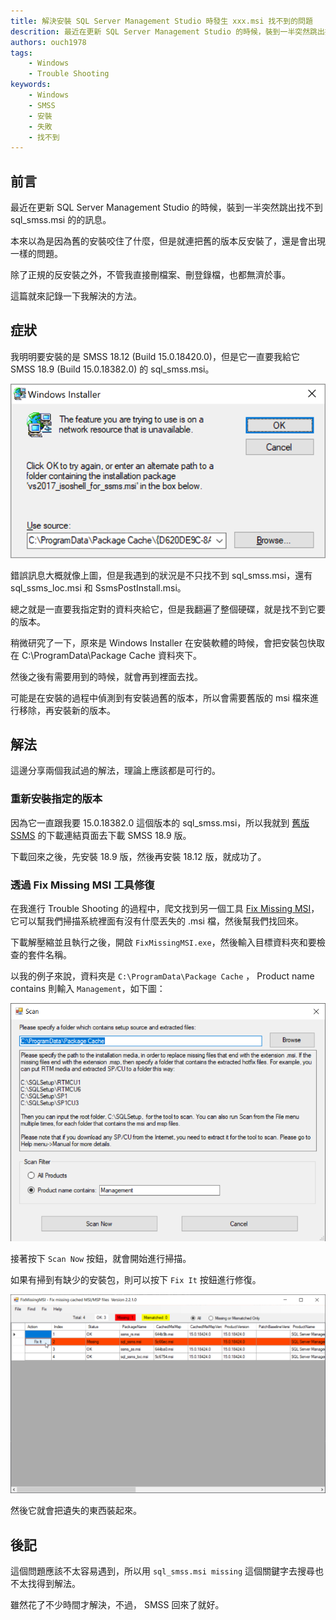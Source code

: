 ```yaml
---
title: 解決安裝 SQL Server Management Studio 時發生 xxx.msi 找不到的問題
descrition: 最近在更新 SQL Server Management Studio 的時候，裝到一半突然跳出找不到 sql_smss.msi 的的訊息。本來以為是因為舊的安裝咬住了什麼，但是就連把舊的版本反安裝了，還是會出現一樣的問題。除了正規的反安裝之外，不管我直接刪檔案、刪登錄檔，也都無濟於事。
authors: ouch1978
tags: 
    - Windows
    - Trouble Shooting
keywords: 
    - Windows
    - SMSS
    - 安裝
    - 失敗
    - 找不到
---
```


## 前言

最近在更新 SQL Server Management Studio 的時候，裝到一半突然跳出找不到 sql_smss.msi 的的訊息。

本來以為是因為舊的安裝咬住了什麼，但是就連把舊的版本反安裝了，還是會出現一樣的問題。

除了正規的反安裝之外，不管我直接刪檔案、刪登錄檔，也都無濟於事。

這篇就來記錄一下我解決的方法。

<!--truncate-->

## 症狀

我明明要安裝的是 SMSS 18.12 (Build 15.0.18420.0)，但是它一直要我給它 SMSS 18.9 (Build 15.0.18382.0) 的 sql_smss.msi。

![找不到安裝所需的套件](missing-msi.png "找不到安裝所需的套件")

錯誤訊息大概就像上圖，但是我遇到的狀況是不只找不到 sql_smss.msi，還有 sql_ssms_loc.msi 和 SsmsPostInstall.msi。

總之就是一直要我指定對的資料夾給它，但是我翻遍了整個硬碟，就是找不到它要的版本。

稍微研究了一下，原來是 Windows Installer 在安裝軟體的時候，會把安裝包快取在 C:\ProgramData\Package Cache 資料夾下。

然後之後有需要用到的時候，就會再到裡面去找。

可能是在安裝的過程中偵測到有安裝過舊的版本，所以會需要舊版的 msi 檔來進行移除，再安裝新的版本。

## 解法

這邊分享兩個我試過的解法，理論上應該都是可行的。

### 重新安裝指定的版本

因為它一直跟我要 15.0.18382.0 這個版本的 sql_smss.msi，所以我就到 [舊版SSMS](https://docs.microsoft.com/zh-tw/sql/ssms/release-notes-ssms?view=sql-server-ver16#previous-ssms-releases "舊版 SSMS") 的下載連結頁面去下載 SMSS 18.9 版。

下載回來之後，先安裝 18.9 版，然後再安裝 18.12 版，就成功了。

### 透過 Fix Missing MSI 工具修復

在我進行 Trouble Shooting 的過程中，爬文找到另一個工具 [Fix Missing MSI](https://github.com/suyouquan/SQLSetupTools/releases/ "Fix Missing MSI")，它可以幫我們掃描系統裡面有沒有什麼丟失的 .msi 檔，然後幫我們找回來。

下載解壓縮並且執行之後，開啟 `FixMissingMSI.exe`，然後輸入目標資料夾和要檢查的套件名稱。

以我的例子來說，資料夾是 `C:\ProgramData\Package Cache` ， Product name contains 則輸入 `Management`，如下圖：

![輸入資料夾和產品名稱](input-folder-and-product-name.png "輸入資料夾和產品名稱")

接著按下 `Scan Now` 按鈕，就會開始進行掃描。

如果有掃到有缺少的安裝包，則可以按下 `Fix It` 按鈕進行修復。

![按下 Fix It 按鈕進行修復](press-fix-it-button-to-fix-missing-package.png "按下 Fix It 按鈕進行修復")

然後它就會把遺失的東西裝起來。

## 後記

這個問題應該不太容易遇到，所以用 `sql_smss.msi missing` 這個關鍵字去搜尋也不太找得到解法。

雖然花了不少時間才解決，不過， SMSS 回來了就好。

